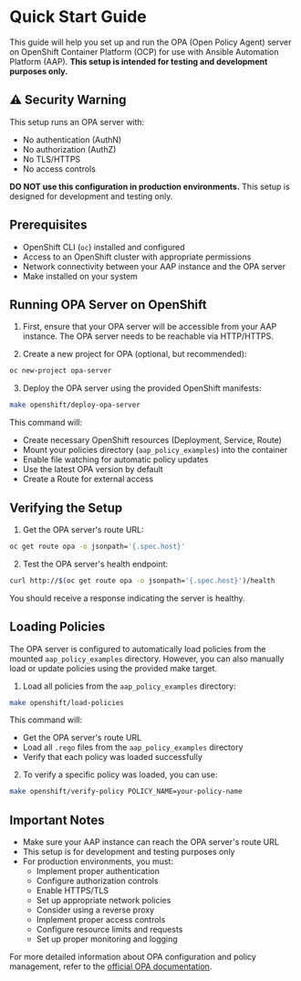 # Quick Start Guide

This guide will help you set up and run the OPA (Open Policy Agent) server on OpenShift Container Platform (OCP) for use with Ansible Automation Platform (AAP). **This setup is intended for testing and development purposes only.**

## ⚠️ Security Warning

This setup runs an OPA server with:
- No authentication (AuthN)
- No authorization (AuthZ)
- No TLS/HTTPS
- No access controls

**DO NOT use this configuration in production environments.** This setup is designed for development and testing only.

## Prerequisites

- OpenShift CLI (`oc`) installed and configured
- Access to an OpenShift cluster with appropriate permissions
- Network connectivity between your AAP instance and the OPA server
- Make installed on your system

## Running OPA Server on OpenShift

1. First, ensure that your OPA server will be accessible from your AAP instance. The OPA server needs to be reachable via HTTP/HTTPS.

2. Create a new project for OPA (optional, but recommended):
```bash
oc new-project opa-server
```

3. Deploy the OPA server using the provided OpenShift manifests:
```bash
make openshift/deploy-opa-server
```

This command will:
- Create necessary OpenShift resources (Deployment, Service, Route)
- Mount your policies directory (`aap_policy_examples`) into the container
- Enable file watching for automatic policy updates
- Use the latest OPA version by default
- Create a Route for external access

## Verifying the Setup

1. Get the OPA server's route URL:
```bash
oc get route opa -o jsonpath='{.spec.host}'
```

2. Test the OPA server's health endpoint:
```bash
curl http://$(oc get route opa -o jsonpath='{.spec.host}')/health
```

You should receive a response indicating the server is healthy.

## Loading Policies

The OPA server is configured to automatically load policies from the mounted `aap_policy_examples` directory. However, you can also manually load or update policies using the provided make target.

1. Load all policies from the `aap_policy_examples` directory:
```bash
make openshift/load-policies
```

This command will:
- Get the OPA server's route URL
- Load all `.rego` files from the `aap_policy_examples` directory
- Verify that each policy was loaded successfully

2. To verify a specific policy was loaded, you can use:
```bash
make openshift/verify-policy POLICY_NAME=your-policy-name
```

## Important Notes

- Make sure your AAP instance can reach the OPA server's route URL
- This setup is for development and testing purposes only
- For production environments, you must:
  - Implement proper authentication
  - Configure authorization controls
  - Enable HTTPS/TLS
  - Set up appropriate network policies
  - Consider using a reverse proxy
  - Implement proper access controls
  - Configure resource limits and requests
  - Set up proper monitoring and logging

For more detailed information about OPA configuration and policy management, refer to the [official OPA documentation](https://www.openpolicyagent.org/docs/latest/). 